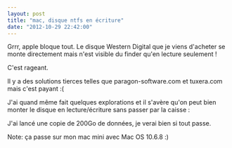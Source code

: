 ```yaml
---
layout: post
title: "mac, disque ntfs en écriture"
date: "2012-10-29 22:42:00"
---
```

Grrr, apple bloque tout. Le disque Western Digital que je viens d'acheter se monte directement mais n'est visible du finder qu'en lecture seulement !

C'est rageant.

Il y a des solutions tierces telles que paragon-software.com et tuxera.com mais c'est payant :(

J'ai quand même fait quelques explorations et il s'avère qu'on peut bien monter le disque en lecture/écriture sans passer par la caisse :

<script src="https://pastebin.com/embed_js/bp9HPBpY"></script>

J'ai lancé une copie de 200Go de données, je verai bien si tout passe.

Note: ça passe sur mon mac mini avec Mac OS 10.6.8 :) 

<div style="height: 0; overflow: hidden;">sudo, mount, ntfs, rw</div>
